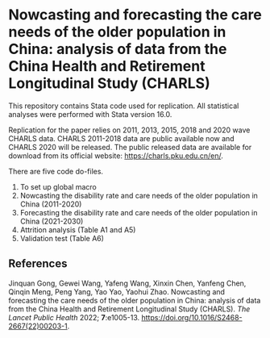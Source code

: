 # Nowcasting and forecasting the care needs of the older population in China: analysis of data from the China Health and Retirement Longitudinal Study (CHARLS)

This repository contains Stata code used for replication. All statistical analyses were performed with Stata version 16.0.

Replication for the paper relies on 2011, 2013, 2015, 2018 and 2020 wave CHARLS data. CHARLS 2011-2018 data are public available now and CHARLS 2020 will be released. The public released data are available for download from its official website: <https://charls.pku.edu.cn/en/>.

There are five code do-files.

1. To set up global macro
2. Nowcasting the disability rate and care needs of the older population in China (2011-2020)
3. Forecasting the disability rate and care needs of the older population in China (2021-2030)
4. Attrition analysis (Table A1 and A5)
5. Validation test (Table A6)

## References

Jinquan Gong, Gewei Wang, Yafeng Wang, Xinxin Chen, Yanfeng Chen, Qinqin Meng, Peng Yang, Yao Yao, Yaohui Zhao. Nowcasting and forecasting the care needs of the older population in China: analysis of data from the China Health and Retirement Longitudinal Study (CHARLS). *The Lancet Public Health* 2022; **7**:e1005-13. <https://doi.org/10.1016/S2468-2667(22)00203-1>.
